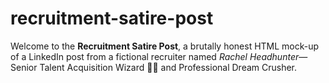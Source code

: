 # recruitment-satire-post
Welcome to the **Recruitment Satire Post**, a brutally honest HTML mock-up of a LinkedIn post from a fictional recruiter named *Rachel Headhunter*—Senior Talent Acquisition Wizard 🧙‍♀️ and Professional Dream Crusher.
